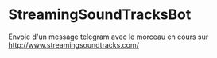 # StreamingSoundTracksBot
Envoie d'un message telegram avec le morceau en cours sur http://www.streamingsoundtracks.com/

